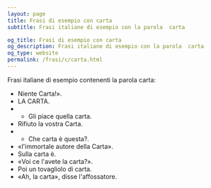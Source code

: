 ```yaml
---
layout: page
title: Frasi di esempio con carta 
subtitle: Frasi italiane di esempio con la parola  carta

og_title: Frasi di esempio con carta 
og_description: Frasi italiane di esempio con la parola  carta
og_type: website
permalink: /frasi/c/carta.html
---
```


Frasi italiane di esempio contenenti la parola carta:


- Niente Carta!».
- LA CARTA.
- - Gli piace quella carta.
- Rifiuto la vostra Carta.
- - Che carta è questa?.
- «l'immortale autore della Carta».
- Sulla carta è.
- «Voi ce l'avete la carta?».
- Poi un tovagliolo di carta.
- «Ah, la carta», disse l'affossatore.
